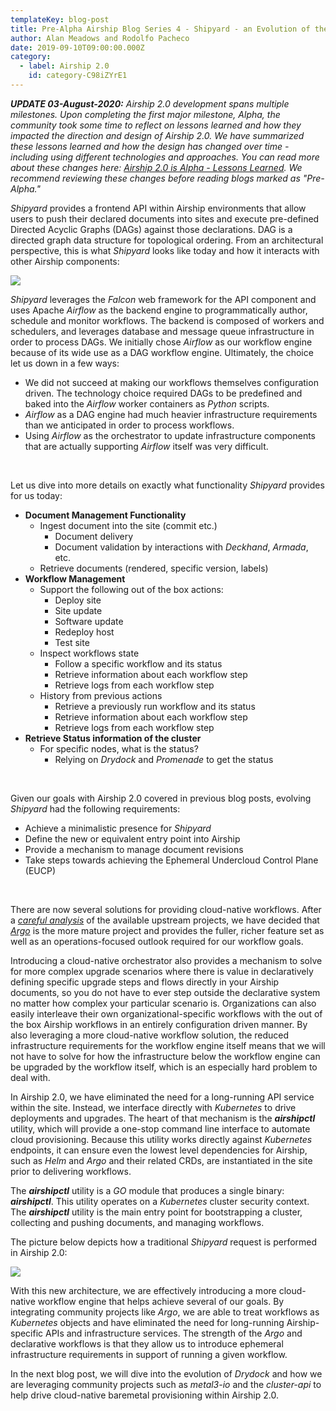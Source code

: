 ```yaml
---
templateKey: blog-post
title: Pre-Alpha Airship Blog Series 4 - Shipyard - an Evolution of the Front Door
author: Alan Meadows and Rodolfo Pacheco
date: 2019-09-10T09:00:00.000Z
category: 
  - label: Airship 2.0
    id: category-C98iZYrE1
---
```


_**UPDATE 03-August-2020:** Airship 2.0 development spans multiple milestones. Upon completing the first major
milestone, Alpha, the community took some time to reflect on lessons learned and how they impacted the direction and
design of Airship 2.0. We have summarized these lessons learned and how the design has changed over time - including
using different technologies and approaches. You can read more about these changes here: [Airship 2.0 is Alpha - Lessons
Learned](https://www.airshipit.org/blog/airship2-is-alpha/). We recommend reviewing these changes before reading blogs
marked as "Pre-Alpha."_

*Shipyard* provides a frontend API within Airship environments that allow users to push their declared documents into sites and execute pre-defined Directed Acyclic Graphs (DAGs) against those declarations. DAG is a directed graph data structure for topological ordering. From an architectural perspective, this is what *Shipyard* looks like today and how it interacts with other Airship components:<!-- more -->

![](/img/airship-1-shipyard.jpg)

*Shipyard* leverages the *Falcon* web framework for the API component and uses Apache *Airflow* as the backend engine to programmatically author, schedule and monitor workflows. The backend is composed of workers and schedulers, and leverages database and message queue infrastructure in order to process DAGs. We initially chose *Airflow* as our workflow engine because of its wide use as a DAG workflow engine. Ultimately, the choice let us down in a few ways:

- We did not succeed at making our workflows themselves configuration driven. The technology choice required DAGs to be predefined and baked into the *Airflow* worker containers as *Python* scripts.
- *Airflow* as a DAG engine had much heavier infrastructure requirements than we anticipated in order to process workflows.
- Using *Airflow* as the orchestrator to update infrastructure components that are actually supporting *Airflow* itself was very difficult.

<br>

Let us dive into more details on exactly what functionality *Shipyard* provides for us today:

- **Document Management Functionality**
  - Ingest document into the site (commit etc.) 
    - Document delivery
    - Document validation by interactions with *Deckhand*, *Armada*, etc.
  - Retrieve documents (rendered, specific version, labels)
- **Workflow Management**
  - Support the following out of the box actions:
    - Deploy site
    - Site update
    - Software update
    - Redeploy host
    - Test site
  - Inspect workflows state
    - Follow a specific workflow and its status
    - Retrieve information about each workflow step
    - Retrieve logs from each workflow step
  - History from previous actions 
    - Retrieve a previously run workflow and its status
    - Retrieve information about each workflow step
    - Retrieve logs from each workflow step
- **Retrieve Status information of the cluster**
  - For specific nodes, what is the status?
    - Relying on *Drydock* and *Promenade* to get the status

<br>

Given our goals with Airship 2.0 covered in previous blog posts, evolving *Shipyard* had the following requirements:

- Achieve a minimalistic presence for *Shipyard*
- Define the new or equivalent entry point into Airship 
- Provide a mechanism to manage document revisions
- Take steps towards achieving the Ephemeral Undercloud Control Plane (EUCP)

<br>

There are now several solutions for providing cloud-native workflows. After a [*careful analysis*](https://www.openstack.org/videos/summits/denver-2019/the-future-of-kubernetes-workflows-for-open-infrastructure) of the available upstream projects, we have decided that [*Argo*](https://github.com/argoproj/argo) is the more mature project and provides the fuller, richer feature set as well as an operations-focused outlook required for our workflow goals.

Introducing a cloud-native orchestrator also provides a mechanism to solve for more complex upgrade scenarios where there is value in declaratively defining specific upgrade steps and flows directly in your Airship documents, so you do not have to ever step outside the declarative system no matter how complex your particular scenario is. Organizations can also easily interleave their own organizational-specific workflows with the out of the box Airship workflows in an entirely configuration driven manner. By also leveraging a more cloud-native workflow solution, the reduced infrastructure requirements for the workflow engine itself means that we will not have to solve for how the infrastructure below the workflow engine can be upgraded by the workflow itself, which is an especially hard problem to deal with. 

In Airship 2.0, we have eliminated the need for a long-running API service within the site. Instead, we interface directly with *Kubernetes* to drive deployments and upgrades. The heart of that mechanism is the ***airshipctl*** utility, which will provide a one-stop command line interface to automate cloud provisioning. Because this utility works directly against *Kubernetes* endpoints, it can ensure even the lowest level dependencies for Airship, such as *Helm* and *Argo* and their related CRDs, are instantiated in the site prior to delivering workflows.

The ***airshipctl*** utility is a *GO* module that produces a single binary: ***airshipctl***. This utility operates on a *Kubernetes* cluster security context. The ***airshipctl*** utility is the main entry point for bootstrapping a cluster, collecting and pushing documents, and managing workflows.

The picture below depicts how a traditional *Shipyard* request is performed in Airship 2.0:

![](/img/airship-2-shipyard-flow.png)

With this new architecture, we are effectively introducing a more cloud-native workflow engine that helps achieve several of our goals. By integrating community projects like *Argo*, we are able to treat workflows as *Kubernetes* objects and have eliminated the need for long-running Airship-specific APIs and infrastructure services. The strength of the *Argo* and declarative workflows is that they allow us to introduce ephemeral infrastructure requirements in support of running a given workflow. 

In the next blog post, we will dive into the evolution of *Drydock* and how we are leveraging community projects such as *metal3-io* and the *cluster-api* to help drive cloud-native baremetal provisioning within Airship 2.0.
